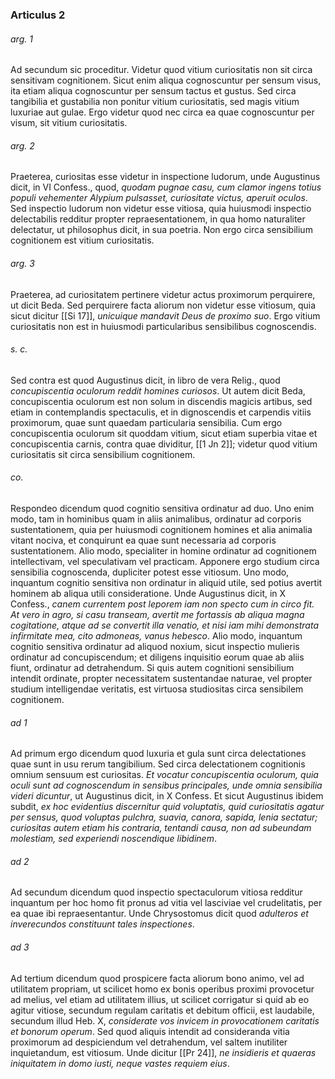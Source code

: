 ### Articulus 2

###### arg. 1
Ad secundum sic proceditur. Videtur quod vitium curiositatis non sit circa sensitivam cognitionem. Sicut enim aliqua cognoscuntur per sensum visus, ita etiam aliqua cognoscuntur per sensum tactus et gustus. Sed circa tangibilia et gustabilia non ponitur vitium curiositatis, sed magis vitium luxuriae aut gulae. Ergo videtur quod nec circa ea quae cognoscuntur per visum, sit vitium curiositatis.

###### arg. 2
Praeterea, curiositas esse videtur in inspectione ludorum, unde Augustinus dicit, in VI Confess., quod, *quodam pugnae casu, cum clamor ingens totius populi vehementer Alypium pulsasset, curiositate victus, aperuit oculos*. Sed inspectio ludorum non videtur esse vitiosa, quia huiusmodi inspectio delectabilis redditur propter repraesentationem, in qua homo naturaliter delectatur, ut philosophus dicit, in sua poetria. Non ergo circa sensibilium cognitionem est vitium curiositatis.

###### arg. 3
Praeterea, ad curiositatem pertinere videtur actus proximorum perquirere, ut dicit Beda. Sed perquirere facta aliorum non videtur esse vitiosum, quia sicut dicitur [[Si 17]], *unicuique mandavit Deus de proximo suo*. Ergo vitium curiositatis non est in huiusmodi particularibus sensibilibus cognoscendis.

###### s. c.
Sed contra est quod Augustinus dicit, in libro de vera Relig., quod *concupiscentia oculorum reddit homines curiosos*. Ut autem dicit Beda, concupiscentia oculorum est non solum in discendis magicis artibus, sed etiam in contemplandis spectaculis, et in dignoscendis et carpendis vitiis proximorum, quae sunt quaedam particularia sensibilia. Cum ergo concupiscentia oculorum sit quoddam vitium, sicut etiam superbia vitae et concupiscentia carnis, contra quae dividitur, [[1 Jn 2]]; videtur quod vitium curiositatis sit circa sensibilium cognitionem.

###### co.
Respondeo dicendum quod cognitio sensitiva ordinatur ad duo. Uno enim modo, tam in hominibus quam in aliis animalibus, ordinatur ad corporis sustentationem, quia per huiusmodi cognitionem homines et alia animalia vitant nociva, et conquirunt ea quae sunt necessaria ad corporis sustentationem. Alio modo, specialiter in homine ordinatur ad cognitionem intellectivam, vel speculativam vel practicam. Apponere ergo studium circa sensibilia cognoscenda, dupliciter potest esse vitiosum. Uno modo, inquantum cognitio sensitiva non ordinatur in aliquid utile, sed potius avertit hominem ab aliqua utili consideratione. Unde Augustinus dicit, in X Confess., *canem currentem post leporem iam non specto cum in circo fit. At vero in agro, si casu transeam, avertit me fortassis ab aliqua magna cogitatione, atque ad se convertit illa venatio, et nisi iam mihi demonstrata infirmitate mea, cito admoneas, vanus hebesco*. Alio modo, inquantum cognitio sensitiva ordinatur ad aliquod noxium, sicut inspectio mulieris ordinatur ad concupiscendum; et diligens inquisitio eorum quae ab aliis fiunt, ordinatur ad detrahendum. Si quis autem cognitioni sensibilium intendit ordinate, propter necessitatem sustentandae naturae, vel propter studium intelligendae veritatis, est virtuosa studiositas circa sensibilem cognitionem.

###### ad 1
Ad primum ergo dicendum quod luxuria et gula sunt circa delectationes quae sunt in usu rerum tangibilium. Sed circa delectationem cognitionis omnium sensuum est curiositas. *Et vocatur concupiscentia oculorum, quia oculi sunt ad cognoscendum in sensibus principales, unde omnia sensibilia videri dicuntur*, ut Augustinus dicit, in X Confess. Et sicut Augustinus ibidem subdit, *ex hoc evidentius discernitur quid voluptatis, quid curiositatis agatur per sensus, quod voluptas pulchra, suavia, canora, sapida, lenia sectatur; curiositas autem etiam his contraria, tentandi causa, non ad subeundam molestiam, sed experiendi noscendique libidinem*.

###### ad 2
Ad secundum dicendum quod inspectio spectaculorum vitiosa redditur inquantum per hoc homo fit pronus ad vitia vel lasciviae vel crudelitatis, per ea quae ibi repraesentantur. Unde Chrysostomus dicit quod *adulteros et inverecundos constituunt tales inspectiones*.

###### ad 3
Ad tertium dicendum quod prospicere facta aliorum bono animo, vel ad utilitatem propriam, ut scilicet homo ex bonis operibus proximi provocetur ad melius, vel etiam ad utilitatem illius, ut scilicet corrigatur si quid ab eo agitur vitiose, secundum regulam caritatis et debitum officii, est laudabile, secundum illud Heb. X, *considerate vos invicem in provocationem caritatis et bonorum operum*. Sed quod aliquis intendit ad consideranda vitia proximorum ad despiciendum vel detrahendum, vel saltem inutiliter inquietandum, est vitiosum. Unde dicitur [[Pr 24]], *ne insidieris et quaeras iniquitatem in domo iusti, neque vastes requiem eius*.

